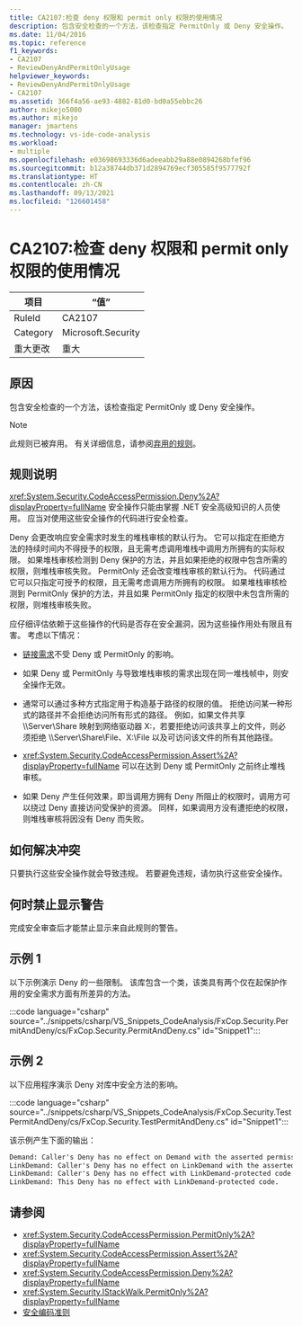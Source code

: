 ```yaml
---
title: CA2107:检查 deny 权限和 permit only 权限的使用情况
description: 包含安全检查的一个方法，该检查指定 PermitOnly 或 Deny 安全操作。
ms.date: 11/04/2016
ms.topic: reference
f1_keywords:
- CA2107
- ReviewDenyAndPermitOnlyUsage
helpviewer_keywords:
- ReviewDenyAndPermitOnlyUsage
- CA2107
ms.assetid: 366f4a56-ae93-4882-81d0-bd0a55ebbc26
author: mikejo5000
ms.author: mikejo
manager: jmartens
ms.technology: vs-ide-code-analysis
ms.workload:
- multiple
ms.openlocfilehash: e03698693336d6adeeabb29a88e0894268bfef96
ms.sourcegitcommit: b12a38744db371d2894769ecf305585f9577792f
ms.translationtype: HT
ms.contentlocale: zh-CN
ms.lasthandoff: 09/13/2021
ms.locfileid: "126601458"
---
```

# <a name="ca2107-review-deny-and-permit-only-usage"></a>CA2107:检查 deny 权限和 permit only 权限的使用情况

|项目|“值”|
|-|-|
|RuleId|CA2107|
|Category|Microsoft.Security|
|重大更改|重大|

## <a name="cause"></a>原因
包含安全检查的一个方法，该检查指定 PermitOnly 或 Deny 安全操作。

> [!NOTE]
> 此规则已被弃用。 有关详细信息，请参阅[弃用的规则](fxcop-unported-deprecated-rules.md)。

## <a name="rule-description"></a>规则说明

<xref:System.Security.CodeAccessPermission.Deny%2A?displayProperty=fullName> 安全操作只能由掌握 .NET 安全高级知识的人员使用。 应当对使用这些安全操作的代码进行安全检查。

Deny 会更改响应安全需求时发生的堆栈审核的默认行为。 它可以指定在拒绝方法的持续时间内不得授予的权限，且无需考虑调用堆栈中调用方所拥有的实际权限。 如果堆栈审核检测到 Deny 保护的方法，并且如果拒绝的权限中包含所需的权限，则堆栈审核失败。 PermitOnly 还会改变堆栈审核的默认行为。 代码通过它可以只指定可授予的权限，且无需考虑调用方所拥有的权限。 如果堆栈审核检测到 PermitOnly 保护的方法，并且如果 PermitOnly 指定的权限中未包含所需的权限，则堆栈审核失败。

应仔细评估依赖于这些操作的代码是否存在安全漏洞，因为这些操作用处有限且有害。 考虑以下情况：

- [链接需求](/dotnet/framework/misc/link-demands)不受 Deny 或 PermitOnly 的影响。

- 如果 Deny 或 PermitOnly 与导致堆栈审核的需求出现在同一堆栈帧中，则安全操作无效。

- 通常可以通过多种方式指定用于构造基于路径的权限的值。 拒绝访问某一种形式的路径并不会拒绝访问所有形式的路径。 例如，如果文件共享 \\\Server\Share 映射到网络驱动器 X:，若要拒绝访问该共享上的文件，则必须拒绝 \\\Server\Share\File、X:\File 以及可访问该文件的所有其他路径。

- <xref:System.Security.CodeAccessPermission.Assert%2A?displayProperty=fullName> 可以在达到 Deny 或 PermitOnly 之前终止堆栈审核。

- 如果 Deny 产生任何效果，即当调用方拥有 Deny 所阻止的权限时，调用方可以绕过 Deny 直接访问受保护的资源。 同样，如果调用方没有遭拒绝的权限，则堆栈审核将因没有 Deny 而失败。

## <a name="how-to-fix-violations"></a>如何解决冲突

只要执行这些安全操作就会导致违规。 若要避免违规，请勿执行这些安全操作。

## <a name="when-to-suppress-warnings"></a>何时禁止显示警告

完成安全审查后才能禁止显示来自此规则的警告。

## <a name="example-1"></a>示例 1

以下示例演示 Deny 的一些限制。 该库包含一个类，该类具有两个仅在起保护作用的安全需求方面有所差异的方法。

:::code language="csharp" source="../snippets/csharp/VS_Snippets_CodeAnalysis/FxCop.Security.PermitAndDeny/cs/FxCop.Security.PermitAndDeny.cs" id="Snippet1":::

## <a name="example-2"></a>示例 2

以下应用程序演示 Deny 对库中安全方法的影响。

:::code language="csharp" source="../snippets/csharp/VS_Snippets_CodeAnalysis/FxCop.Security.TestPermitAndDeny/cs/FxCop.Security.TestPermitAndDeny.cs" id="Snippet1":::

该示例产生下面的输出：

```txt
Demand: Caller's Deny has no effect on Demand with the asserted permission.
LinkDemand: Caller's Deny has no effect on LinkDemand with the asserted permission.
LinkDemand: Caller's Deny has no effect with LinkDemand-protected code.
LinkDemand: This Deny has no effect with LinkDemand-protected code.
```

## <a name="see-also"></a>请参阅

- <xref:System.Security.CodeAccessPermission.PermitOnly%2A?displayProperty=fullName>
- <xref:System.Security.CodeAccessPermission.Assert%2A?displayProperty=fullName>
- <xref:System.Security.CodeAccessPermission.Deny%2A?displayProperty=fullName>
- <xref:System.Security.IStackWalk.PermitOnly%2A?displayProperty=fullName>
- [安全编码准则](/dotnet/standard/security/secure-coding-guidelines)
